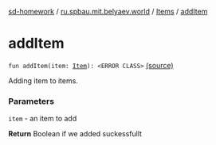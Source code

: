 [sd-homework](../../index.md) / [ru.spbau.mit.belyaev.world](../index.md) / [Items](index.md) / [addItem](.)

# addItem

`fun addItem(item: `[`Item`](../-item/index.md)`): <ERROR CLASS>` [(source)](https://github.com/StasBel/sd-homework/blob/Roguelike/src/main/kotlin/ru/spbau/mit/belyaev/world/Item.kt#L57)

Adding item to items.

### Parameters

`item` - an item to add

**Return**
Boolean if we added suckessfullt

